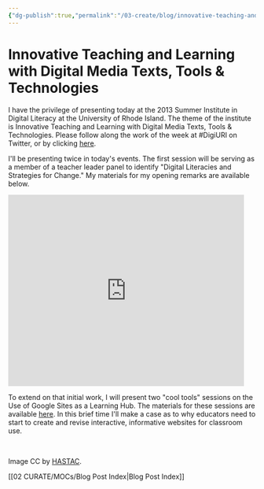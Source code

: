 ```yaml
---
{"dg-publish":true,"permalink":"/03-create/blog/innovative-teaching-and-learning-with-digital-media-texts-tools-and-technologies/","title":"Innovative Teaching and Learning with Digital Media Texts, Tools & Technologies","tags":["critical-literacy","digital-literacies","digital-media","literacy","new-literacies"]}
---
```


# Innovative Teaching and Learning with Digital Media Texts, Tools & Technologies

I have the privilege of presenting today at the 2013 Summer Institute in Digital Literacy at the University of Rhode Island. The theme of the institute is Innovative Teaching and Learning with Digital Media Texts, Tools & Technologies. Please follow along the work of the week at #DigiURI on Twitter, or by clicking [here](http://dliuri2013.wikispaces.com/).

I'll be presenting twice in today's events. The first session will be serving as a member of a teacher leader panel to identify "Digital Literacies and Strategies for Change." My materials for my opening remarks are available below.

<iframe src="https://docs.google.com/presentation/d/1soQGpYFUem-_zpiLfTc7fkAC0mu29BWtpRWR89x41vs/embed?start=false&amp;loop=false&amp;delayms=3000" height="389" width="480" allowfullscreen="true" frameborder="0"></iframe>

To extend on that initial work, I will present two "cool tools" sessions on the Use of Google Sites as a Learning Hub. The materials for these sessions are available [here](http://dliuri2013.wikispaces.com/Google+Sites+as+a+Learning+Hub). In this brief time I'll make a case as to why educators need to start to create and revise interactive, informative websites for classroom use.

 

Image CC by [HASTAC](http://hastac.org/forums/hastac-scholars-discussions/teaching-technologies).

[[02 CURATE/MOCs/Blog Post Index\|Blog Post Index]]